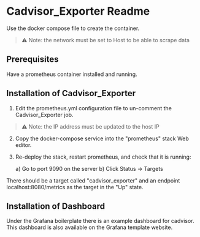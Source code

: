 # Cadvisor_Exporter Readme

Use the docker compose file to create the container.

> :warning: Note: the network must be set to Host to be able to scrape data

## Prerequisites

Have a prometheus container installed and running.

## Installation of Cadvisor_Exporter

1) Edit the prometheus.yml configuration file to un-comment the Cadvisor_Exporter job.

> :warning: Note: the IP address must be updated to the host IP

2) Copy the docker-compose service into the "prometheus" stack Web editor.

3) Re-deploy the stack, restart prometheus, and check that it is running:

	a) Go to port 9090 on the server
	b) Click Status -> Targets

There should be a target called "cadvisor_exporter" and an endpoint localhost:8080/metrics as the target in the "Up" state.

## Installation of Dashboard

Under the Grafana boilerplate there is an example dashboard for cadvisor.
This dashboard is also available on the Grafana template website.